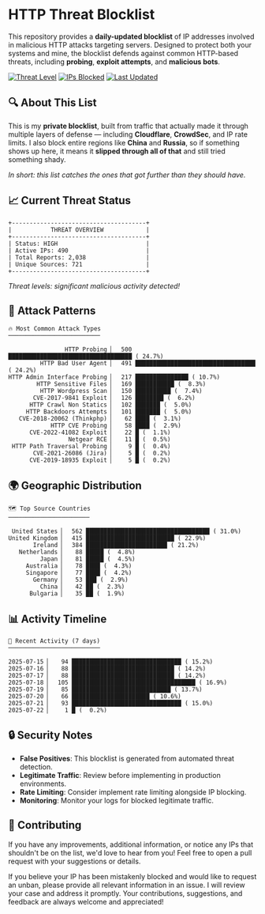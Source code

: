# HTTP Threat Blocklist

This repository provides a **daily-updated blocklist** of IP addresses involved in malicious HTTP attacks targeting servers. Designed to protect both your systems and mine, the blocklist defends against common HTTP-based threats, including **probing**, **exploit attempts**, and **malicious bots**.

[![Threat Level](https://img.shields.io/badge/Threat%20Level-HIGH-red)](.)
[![IPs Blocked](https://img.shields.io/badge/IPs%20Blocked-490-blue)](.)
[![Last Updated](https://img.shields.io/badge/Updated-2025--07--22-brightgreen)](.)

## 🔍 About This List

This is my **private blocklist**, built from traffic that actually made it through multiple layers of defense — including **Cloudflare**, **CrowdSec**, and IP rate limits. I also block entire regions like **China** and **Russia**, so if something shows up here, it means it **slipped through all of that** and still tried something shady.

*In short: this list catches the ones that got further than they should have.*

## 📈 Current Threat Status

```
+--------------------------------------+
|           THREAT OVERVIEW            |
+--------------------------------------+
| Status: HIGH                         |
| Active IPs: 490                      |
| Total Reports: 2,038                 |
| Unique Sources: 721                  |
+--------------------------------------+
```

*Threat levels: significant malicious activity detected!*

## 🎯 Attack Patterns

```
🔥 Most Common Attack Types
──────────────────────────

                HTTP Probing ▏  500 ███████████████████████████████████ ( 24.7%)
         HTTP Bad User Agent ▏  491 ██████████████████████████████████ ( 24.2%)
HTTP Admin Interface Probing ▏  217 ███████████████ ( 10.7%)
        HTTP Sensitive Files ▏  169 ███████████ (  8.3%)
         HTTP Wordpress Scan ▏  150 ██████████ (  7.4%)
       CVE-2017-9841 Exploit ▏  126 ████████ (  6.2%)
      HTTP Crawl Non Statics ▏  102 ███████ (  5.0%)
     HTTP Backdoors Attempts ▏  101 ███████ (  5.0%)
   CVE-2018-20062 (Thinkphp) ▏   62 ████ (  3.1%)
            HTTP CVE Probing ▏   58 ████ (  2.9%)
      CVE-2022-41082 Exploit ▏   22 █ (  1.1%)
                 Netgear RCE ▏   11 █ (  0.5%)
 HTTP Path Traversal Probing ▏    9 █ (  0.4%)
       CVE-2021-26086 (Jira) ▏    5 █ (  0.2%)
      CVE-2019-18935 Exploit ▏    5 █ (  0.2%)
```

## 🌍 Geographic Distribution

```
🗺️ Top Source Countries
───────────────────────

 United States ▏  562 ███████████████████████████████████ ( 31.0%)
United Kingdom ▏  415 █████████████████████████ ( 22.9%)
       Ireland ▏  384 ███████████████████████ ( 21.2%)
   Netherlands ▏   88 █████ (  4.8%)
         Japan ▏   81 █████ (  4.5%)
     Australia ▏   78 ████ (  4.3%)
     Singapore ▏   77 ████ (  4.2%)
       Germany ▏   53 ███ (  2.9%)
         China ▏   42 ██ (  2.3%)
      Bulgaria ▏   35 ██ (  1.9%)
```

## 📊 Activity Timeline

```
📅 Recent Activity (7 days)
──────────────────────────

2025-07-15 ▏   94 ███████████████████████████████ ( 15.2%)
2025-07-16 ▏   88 █████████████████████████████ ( 14.2%)
2025-07-17 ▏   88 █████████████████████████████ ( 14.2%)
2025-07-18 ▏  105 ███████████████████████████████████ ( 16.9%)
2025-07-19 ▏   85 ████████████████████████████ ( 13.7%)
2025-07-20 ▏   66 ██████████████████████ ( 10.6%)
2025-07-21 ▏   93 ███████████████████████████████ ( 15.0%)
2025-07-22 ▏    1 █ (  0.2%)
```

## 🔒 Security Notes

- **False Positives**: This blocklist is generated from automated threat detection.
- **Legitimate Traffic**: Review before implementing in production environments.
- **Rate Limiting**: Consider implement rate limiting alongside IP blocking.
- **Monitoring**: Monitor your logs for blocked legitimate traffic.

## 🤝 Contributing

If you have any improvements, additional information, or notice any IPs that shouldn't be on the list, we'd love to hear from you! Feel free to open a pull request with your suggestions or details.

If you believe your IP has been mistakenly blocked and would like to request an unban, please provide all relevant information in an issue. I will review your case and address it promptly. Your contributions, suggestions, and feedback are always welcome and appreciated!